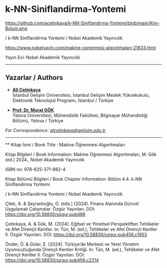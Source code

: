 # k-NN-Siniflandirma-Yontemi

https://github.com/acetinkaya/k-NN-Siniflandirma-Yontemi/blob/main/Knn-Bolum.png

 /  k-NN Siniflandirma Yontemi / Nobel Akademik Yayıncılık

https://www.nobelyayin.com/makine-ogrenmesi-algoritmalari-21633.html

Yayın Evi: Nobel Akademik Yayıncılık

----

## Yazarlar / Authors 

- [**Ali Çetinkaya**](https://scholar.google.com.tr/citations?user=XSEW-NcAAAAJ)    
  İstanbul Gelişim Üniversitesi, İstanbul Gelişim Meslek Yüksekokulu, Elektronik Teknolojisi Programı, İstanbul / Türkiye

- [**Prof. Dr. Murat GÖK**](https://scholar.google.com.tr/citations?user=rzFDje4AAAAJ)  
  Yalova Üniversitesi, Mühendislik Fakültesi, Bilgisayar Mühendisliği Bölümü, Yalova / Türkiye
  
*For Correspondence: alcetinkaya@gelisim.edu.tr*

---

** Kitap İsmi / Book Title : Makine Öğrenmesi Algoritmaları

Kitap Bilgileri / Book Information: Makine Öğrenmesi Algoritmaları, M. Gök (ed.) 2024., Nobel Akademik Yayıncılık 

ISBN no: 978-625-371-882-4

Kitap Bölümü Bilgileri / Book Chapter Information: Bölüm 4.4. k-NN Siniflandirma Yontemi

 /  k-NN Siniflandirma Yontemi / Nobel Akademik Yayıncılık

Çilek, A. & Şeyranlıoğlu, O. (eds.) (2024). Finans Alanında Güncel Uygulamalı Çalışmalar. Özgür Yayınları. DOI: https://doi.org/10.58830/ozgur.pub488

Çetinkaya, A. & Gök, M. (2024). Eğitsel ve Yönetsel Perspektiften Tehlikeler ve Afet Dirençli Kentler. In: Tün, M. (ed.), Tehlikeler ve Afet Dirençli Kentler II. Özgür Yayınları. DOI: https://doi.org/10.58830/ozgur.pub456.c1953

Önder, Ö. & Güler, E. (2024). Türkiye’de Merkezi ve Yerel Yönetim Uyumsuzluğunda Dirençli Kentler Kritiği. In: Tün, M. (ed.), Tehlikeler ve Afet Dirençli Kentler II. Özgür Yayınları. DOI: https://doi.org/10.58830/ozgur.pub456.c2214

